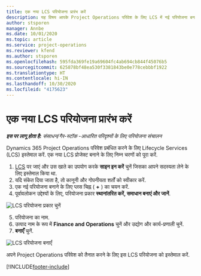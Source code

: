 ```yaml
---
title: एक नया LCS परियोजना प्रारंभ करें
description: यह विषय आपके Project Operations परिवेश के लिए LCS में नई परियोजना बनाने के बारे में जानकारी देता है.
author: stsporen
manager: Annbe
ms.date: 10/01/2020
ms.topic: article
ms.service: project-operations
ms.reviewer: kfend
ms.author: stsporen
ms.openlocfilehash: 595fda369fe19a69604fc4ab694cb844f45076b5
ms.sourcegitcommit: 625878bf48ea530f3381843be0e778cebbbf1922
ms.translationtype: HT
ms.contentlocale: hi-IN
ms.lasthandoff: 10/30/2020
ms.locfileid: "4175623"
---
```

# <a name="start-a-new-lcs-project"></a>एक नया LCS परियोजना प्रारंभ करें

_**इस पर लागू होता है:** संसाधन/गैर-स्टॉक -आधारित परिदृश्यों के लिए परियोजना संचालन_

Dynamics 365 Project Operations परिवेश प्रबंधित करने के लिए Lifecycle Services (LCS) इस्तेमाल करें. एक नया LCS प्रोजेक्ट बनाने के लिए निम्न चरणों को पूरा करें.

1. [LCS](https://lcs.dynamics.com/Logon/Index) पर जाएं और उस खाते का उपयोग करके **साइन इन करें** चुनें जिसका आपने सदस्यता लेने के लिए इस्तेमाल किया था.
2. यदि संकेत दिया जाता है, तो कानूनी और गोपनीयता शर्तों को स्वीकार करें.
3. एक नई परियोजना बनाने के लिए प्लस चिह्न ( **+** ) का चयन करें.
4. पूर्वावलोकन उद्देश्यों के लिए, परियोजना प्रकार **स्थानांतरित करें, समाधान बनाएं और जानें**.

  ![LCS परियोजना प्रकार चुनें](./media/create-lcs-1.png)

5. परियोजना का नाम. 
6. उत्पाद नाम के रूप में **Finance and Operations** चुनें और उद्योग और कार्य-प्रणाली चुनें. 
7. **बनाएँ** चुनें.

![LCS परियोजना बनाएँ](./media/create-lcs-2.png)

अपने Project Operations परिवेश को तैनात करने के लिए इस LCS परियोजना को इस्तेमाल करें.



[!INCLUDE[footer-include](../includes/footer-banner.md)]